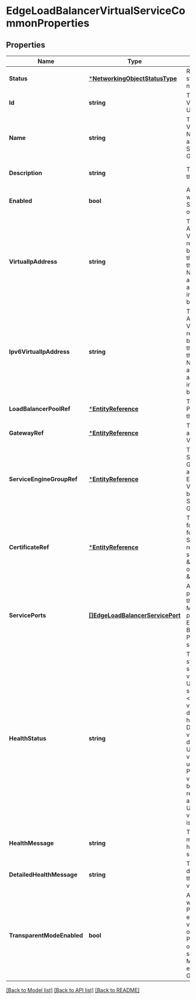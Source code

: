 # EdgeLoadBalancerVirtualServiceCommonProperties

## Properties
Name | Type | Description | Notes
------------ | ------------- | ------------- | -------------
**Status** | [***NetworkingObjectStatusType**](NetworkingObjectStatusType.md) | Represents current status of the networking object.  | [optional] [default to null]
**Id** | **string** | The identifier of the Virtual Service in URN format | [optional] [default to null]
**Name** | **string** | The name of the Virtual Service. Name is unique across all Virtual Services for an Edge Gateway. | [default to null]
**Description** | **string** | The description of the Virtual Service. | [optional] [default to null]
**Enabled** | **bool** | A flag indicating whether Virtual Service is enabled or not. | [default to null]
**VirtualIpAddress** | **string** | The IPv4 virtual IP Address (VIP) of the Virtual Service if required. This IP can be an allocated IP to the Gateway from the External Network or it can be an internal IP address used for internal load balancing.  | [optional] [default to null]
**Ipv6VirtualIpAddress** | **string** | The IPv6 virtual IP Address (VIP) of the Virtual Service if required. This IP can be an allocated IP to the Gateway from the External Network or it can be an internal IP address used for internal load balancing.  | [optional] [default to null]
**LoadBalancerPoolRef** | [***EntityReference**](EntityReference.md) | The Load Balancer Pool associated with this Virtual Service. | [default to null]
**GatewayRef** | [***EntityReference**](EntityReference.md) | The Edge Gateway associated with this Virtual Service. | [default to null]
**ServiceEngineGroupRef** | [***EntityReference**](EntityReference.md) | The Load Balancer Service Engine Group that is assigned to the Edge Gateway. This Virtual Service will be deployed to this Service Engine Group.  | [default to null]
**CertificateRef** | [***EntityReference**](EntityReference.md) | The certificate used for SSL termination for the Virtual Service. This is required if the service port type is \&quot;HTTPS\&quot; or \&quot;L4_TLS\&quot;. | [optional] [default to null]
**ServicePorts** | [**[]EdgeLoadBalancerServicePort**](EdgeLoadBalancerServicePort.md) | A list of service ports supported by this Virtual Service.  Multiple L4 service ports may require an Edge Gateway Load Balancer with PREMIUM feature set.  | [default to null]
**HealthStatus** | **string** | The current health status of the virtual service. Possible values are: &lt;ul&gt; &lt;li&gt; UP - The virtual service is healthy. &lt;li&gt; DOWN - The virtual service is down, inactive, or has failed. &lt;li&gt; DISABLED - The virtual service is disabled. &lt;li&gt; UNAVAILABLE - The virtual service is unavailable. &lt;li&gt; PENDING - The virtual service is being creating or resources are being allocated. &lt;li&gt; UNKNOWN - The virtual service state is unknown. &lt;/ul&gt;  | [optional] [default to null]
**HealthMessage** | **string** | The localized message on the health of the virtual service. | [optional] [default to null]
**DetailedHealthMessage** | **string** | The non-localized detailed message on the health of the virtual service. | [optional] [default to null]
**TransparentModeEnabled** | **bool** | A flag indicating whether or not Preserve Client IP is enabled for this virtual service. In order to enable Preserve Client IP on the virtual service, Transparent Mode must be enabled on the Edge Gateway.  | [optional] [default to null]

[[Back to Model list]](../README.md#documentation-for-models) [[Back to API list]](../README.md#documentation-for-api-endpoints) [[Back to README]](../README.md)


